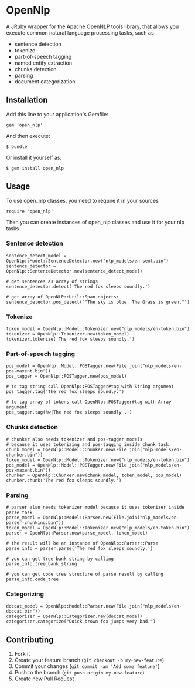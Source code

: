 # OpenNlp

A JRuby wrapper for the Apache OpenNLP tools library, that allows you execute common natural language processing tasks, such as
 * sentence detection
 * tokenize
 * part-of-speech tagging
 * named entity extraction
 * chunks detection
 * parsing
 * document categorization

## Installation

Add this line to your application's Gemfile:

    gem 'open_nlp'

And then execute:

    $ bundle

Or install it yourself as:

    $ gem install open_nlp

## Usage

To use open_nlp classes, you need to require it in your sources

    require 'open_nlp'

Then you can create instances of open_nlp classes and use it for your nlp tasks

### Sentence detection

    sentence_detect_model = OpenNlp::Model::SentenceDetector.new("nlp_models/en-sent.bin")
    sentence_detector = OpenNlp::SentenceDetector.new(sentence_detect_model)

    # get sentences as array of strings
    sentence_detector.detect('The red fox sleeps soundly.')

    # get array of OpenNLP::Util::Span objects:
    sentence_detector.pos_detect('"The sky is blue. The Grass is green."')

### Tokenize

    token_model = OpenNlp::Model::Tokenizer.new("nlp_models/en-token.bin")
    tokenizer = OpenNlp::Tokenizer.new(token_model)
    tokenizer.tokenize('The red fox sleeps soundly.')

### Part-of-speech tagging

    pos_model = OpenNlp::Model::POSTagger.new(File.join("nlp_models/en-pos-maxent.bin"))
    pos_tagger = OpenNlp::POSTagger.new(pos_model)

    # to tag string call OpenNlp::POSTagger#tag with String argument
    pos_tagger.tag('The red fox sleeps soundly.')

    # to tag array of tokens call OpenNlp::POSTagger#tag with Array argument
    pos_tagger.tag(%w|The red fox sleeps soundly .|)

### Chunks detection

    # chunker also needs tokenizer and pos-tagger models
    # because it uses tokenizing and pos-tagging inside chunk task
    chunk_model = OpenNlp::Model::Chunker.new(File.join("nlp_models/en-chunker.bin"))
    token_model = OpenNlp::Model::Tokenizer.new("nlp_models/en-token.bin")
    pos_model = OpenNlp::Model::POSTagger.new(File.join("nlp_models/en-pos-maxent.bin"))
    chunker = OpenNlp::Chunker.new(chunk_model, token_model, pos_model)
    chunker.chunk('The red fox sleeps soundly.')

### Parsing

    # parser also needs tokenizer model because it uses tokenizer inside parse task
    parse_model = OpenNlp::Model::Parser.new(File.join("nlp_models/en-parser-chunking.bin"))
    token_model = OpenNlp::Model::Tokenizer.new("nlp_models/en-token.bin")
    parser = OpenNlp::Parser.new(parse_model, token_model)

    # the result will be an instance of OpenNlp::Parser::Parse
    parse_info = parser.parse('The red fox sleeps soundly.')

    # you can get tree bank string by calling
    parse_info.tree_bank_string

    # you can get code tree structure of parse result by calling
    parse_info.code_tree

### Categorizing

    doccat_model = OpenNlp::Model::Parser.new(File.join("nlp_models/en-doccat.bin"))
    categorizer = OpenNlp::Categorizer.new(doccat_model)
    categorizer.categorize("Quick brown fox jumps very bad.")

## Contributing

1. Fork it
2. Create your feature branch (`git checkout -b my-new-feature`)
3. Commit your changes (`git commit -am 'Add some feature'`)
4. Push to the branch (`git push origin my-new-feature`)
5. Create new Pull Request